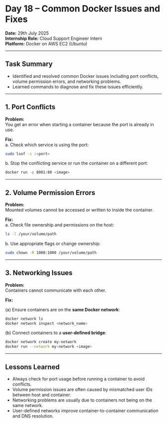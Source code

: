# Day 18 – Common Docker Issues and Fixes

**Date:** 29th July 2025  
**Internship Role:** Cloud Support Engineer Intern  
**Platform:** Docker on AWS EC2 (Ubuntu)

---

## Task Summary

- Identified and resolved common Docker issues including port conflicts, volume permission errors, and networking problems.
- Learned commands to diagnose and fix these issues efficiently.

---

## 1. Port Conflicts

**Problem:**  
You get an error when starting a container because the port is already in use.

**Fix:**  
a. Check which service is using the port:
```bash
sudo lsof -i :<port>
```
b. Stop the conflicting service or run the container on a different port:
```bash
docker run -p 8081:80 <image>
```

---

## 2. Volume Permission Errors

**Problem:**  
Mounted volumes cannot be accessed or written to inside the container.

**Fix:**  
a. Check file ownership and permissions on the host:
```bash
ls -l /your/volume/path
```
b. Use appropriate flags or change ownership:
```bash
sudo chown -R 1000:1000 /your/volume/path
```

---

## 3. Networking Issues

**Problem:**  
Containers cannot communicate with each other.

**Fix:**  

(a) Ensure containers are on the **same Docker network**:
```bash
docker network ls
docker network inspect <network_name>
```

(b) Connect containers to a **user-defined bridge**:
```bash
docker network create my-network
docker run --network my-network <image>
```

---

## Lessons Learned

- Always check for port usage before running a container to avoid conflicts.
- Volume permission issues are often caused by mismatched user IDs between host and container.
- Networking problems are usually due to containers not being on the same network.
- User-defined networks improve container-to-container communication and DNS resolution.
